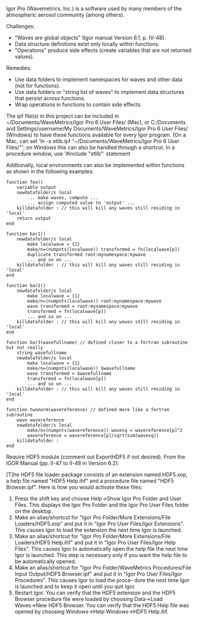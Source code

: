 Igor Pro (Wavemetrics, Inc.) is a software used by many members of the atmospheric aerosol community (among others). 

Challenges:
- "Waves are global objects" (Igor manual Version 6.1, p. IV-48).
- Data structure definitions exist only locally within functions.
- "Operations" produce side effects (create variables that are not returned values).

Remedies:
- Use data folders to implement namespaces for waves and other data (not for functions).
- Use data folders or "string list of waves" to implement data structures that persist across functions.
- Wrap operations in functions to contain side effects.

The ipf file(s) in this project can be included in 
~/Documents/WaveMetrics/Igor Pro 6 User Files/ (Mac), or 
C:/Documents and Settings/username/My Documents/WaveMetrics/Igor Pro 6 User Files/ (Windows) 
to have these functions available for every Igor program.
(On a Mac, can set 'ln -s stlib.ipf "~/Documents/WaveMetrics/Igor Pro 6 User Files/"';
on Windows this can also be handled through a shortcut.
In a procedure window, use '#include "stlib"' statement

Addtionally, local environments can also be implemented within functions as shown in the following examples:

    function foo()
    	variable output
    	newdatafolder/s local
    		... make waves, compute ...
    		... assign computed value to 'output' ...
    	killdatafolder : // this will kill any waves still residing in 'local'
    	return output
    end

    function bar1()
    	newdatafolder/s local
    		make localwave = {1}
    		make/n=(numpnts(localwave)) transformed = fn(localwave[p])
    		duplicate transformed root:mynamespace:mywave
    		... and so on ...
    	killdatafolder : // this will kill any waves still residing in 'local'
    end

    function bar2()
    	newdatafolder/s local
    		make localwave = {1}
    		make/n=(numpnts(localwave)) root:mynamespace:mywave
    		wave transformed = root:mynamespace:mywave
    		transformed = fn(localwave[p])
    		... and so on ...
    	killdatafolder : // this will kill any waves still residing in 'local'
    end

    function bar3(wavefullname) // defined closer to a fortran subroutine but not really
    	string wavefullname
    	newdatafolder/s local
    		make localwave = {1}
    		make/n=(numpnts(localwave)) $wavefullname
    		wave transformed = $wavefullname
    		transformed = fn(localwave[p])
    		... and so on ...
    	killdatafolder : // this will kill any waves still residing in 'local'
    end

    function twonorm(wavereference) // defined more like a fortran subroutine
    	wave wavereference
    	newdatafolder/s local
    		make/n=(numpnts(wavereference)) wavesq = wavereference[p]^2
    		wavereference = wavereference[p]/sqrt(sum(wavesq))
    	killdatafolder :
    end

Require HDF5 module (comment out ExportHDF5 if not desired). From the IGOR Manual (pp. II-47 to II-48 in Version 6.2):

[T]he HDF5 file loader package consists of an extension named HDF5.xop, a help file named "HDF5 Help.ihf" and a procedure file named "HDF5 Browser.ipf". Here is how you would activate these files:
1. Press the shift key and choose Help→Show Igor Pro Folder and User Files. This displays the Igor Pro Folder and the Igor Pro User Files folder on the desktop.
2. Make an alias/shortcut for "Igor Pro Folder/More Extensions/File Loaders/HDF5.xop" and put it in "Igor Pro User Files/Igor Extensions". This causes Igor to load the extension the next time Igor is launched.
3. Make an alias/shortcut for "Igor Pro Folder/More Extensions/File Loaders/HDF5 Help.ihf" and put it in "Igor Pro User Files/Igor Help Files". This causes Igor to automatically open the help file the next time Igor is launched. This step is necessary only if you want the help file to be automatically opened.
4. Make an alias/shortcut for "Igor Pro Folder/WaveMetrics Procedures/File Input Output/HDF5 Browser.ipf" and put it in "Igor Pro User Files/Igor Procedures". This causes Igor to load the proce- dure the next time Igor is launched and to keep it open until you quit Igor.
5. Restart Igor.
You can verify that the HDF5 extension and the HDF5 Browser procedure file were loaded by choosing
Data→Load Waves→New HDF5 Browser. You can verify that the HDF5 Help file was opened by choosing Windows→Help Windows→HDF5 Help.ihf.